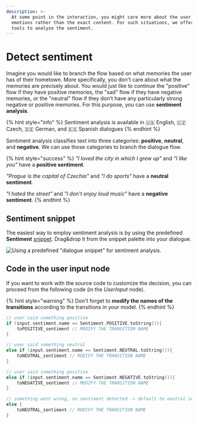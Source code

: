 ```yaml
---
description: >-
  At some point in the interaction, you might care more about the user's
  emotions rather than the exact content. For such situations, we offer you
  tools to analyze the sentiment.
---
```


# Detect sentiment

Imagine you would like to branch the flow based on what memories the user has of their hometown. More specifically, you don't care about what the memories are precisely about. You would just like to continue the "positive" flow if they have positive memories, the "sad" flow if they have negative memories, or the "neutral" flow if they don't have any particularly strong negative or positive memories. For this purpose, you can use **sentiment analysis**.

{% hint style="info" %}
Sentiment analysis is available in 🇺🇸 English, 🇨🇿 Czech, 🇩🇪 German, and 🇪🇸 Spanish dialogues
{% endhint %}

Sentiment analysis classifies text into three categories: **positive**, **neutral**, and **negative**. We can use those categories to branch the dialogue flow.

{% hint style="success" %}
_"I loved the city in which I grew up"_ and _"I like you"_ have a **positive sentiment**.

_"Prague is the capital of Czechia"_ and _"I do sports"_ have a **neutral sentiment**.

_"I hated the street"_ and _"I don't enjoy loud music"_ have a **negative sentiment**.
{% endhint %}

## Sentiment snippet <a href="#sentiment-snippet" id="sentiment-snippet"></a>

The easiest way to employ sentiment analysis is by using the predefined **Sentiment** [snippet](../../development/dialogue-model-coding/building-blocks/snippets.md). Drag\&drop it from the snippet palette into your dialogue.

![Using a predefined "dialogue snippet" for sentiment analysis. ](https://gblobscdn.gitbook.com/assets%2F-MUs26EFFf\_IPxqoQh7r%2F-MUtDdbdhGN8LU4cXQWo%2F-MUtNeNW78y7FzFTElRW%2Fsentiment.gif?alt=media\&token=a4476432-b396-4880-bbc1-45c79a4beb5e)

## Code in the user input node <a href="#code-in-the-user-input-node" id="code-in-the-user-input-node"></a>

If you want to work with the source code to customize the decision, you can proceed from the following code (in the _UserInput_ node).

{% hint style="warning" %}
Don't forget to **modify the names of the transitions** according to the transitions in your model.
{% endhint %}

```kotlin
// user said something positive
if (input.sentiment.name == Sentiment.POSITIVE.toString()){
    toPOSITIVE_sentiment // MODIFY THE TRANSITION NAME
}

// user said something neutral
else if (input.sentiment.name == Sentiment.NEUTRAL.toString()){
    toNEUTRAL_sentiment // MODIFY THE TRANSITION NAME
} 

// user said something positive
else if (input.sentiment.name == Sentiment.NEGATIVE.toString()){
    toNEGATIVE_sentiment // MODIFY THE TRANSITION NAME
}

// something went wrong, no sentiment detected -> default to neutral sentiment
else {
    toNEUTRAL_sentiment // MODIFY THE TRANSITION NAME
}
```
